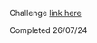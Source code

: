 Challenge <a href="frontendmentor.io/challenges/recipe-page-KiTsR8QQKm">link here</a>

Completed 26/07/24
